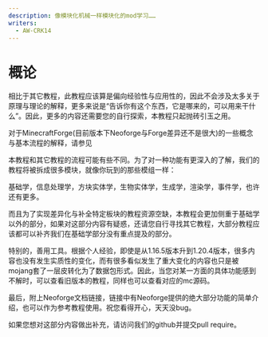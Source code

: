 ```yaml
---
description: 像模块化机械一样模块化的mod学习……
writers:
  - AW-CRK14
---
```

# 概论

相比于其它教程，此教程应该算是偏向经验性与应用性的，因此不会涉及太多关于原理与理论的解释，更多来说是“告诉你有这个东西，它是哪来的，可以用来干什么”。因此，更多的内容还需要您的自行探索，本教程只起抛砖引玉之用。

对于MinecraftForge(目前版本下Neoforge与Forge差异还不是很大)的一些概念与基本流程的解释，请参见

<ModernUrl icon="/icon/md.svg" title="导论 - Boson 1.16 Modding Tutorial" 
 url="https://boson.v2mcdev.com/introducation/intro.html"  />

本教程和其它教程的流程可能有些不同。为了对一种功能有更深入的了解，我们的教程将被拆成很多模块，就像你玩到的那些模组一样：

基础学，信息处理学，方块实体学，生物实体学，生成学，渲染学，事件学，也许还有更多。

而且为了实现差异化与补全特定板块的教程资源空缺，本教程会更加侧重于基础学以外的部分，如果对这部分内容有疑惑，还请您自行寻找其它教程，大部分教程应该都可以补齐我们在基础学部分没有重点提及的部分。

特别的，善用工具。根据个人经验，即使是从1.16.5版本升到1.20.4版本，很多内容也没有发生实质性的变化，而有很多看似发生了重大变化的内容也只是被mojang套了一层皮转化为了数据包形式。因此，当您对某一方面的具体功能感到不解时，可以查看旧版本的教程，同样也可以查看对应的mc源码。

最后，附上Neoforge文档链接，链接中有Neoforge提供的绝大部分功能的简单介绍，也可以作为参考教程使用。祝您看得开心，天天没bug。

如果您想对这部分内容做出补充，请访问我们的github并提交pull require。

<ModernUrl icon="/icon/neo.ico" title="Access Transformers | NeoForged docs"
url="https://docs.neoforged.net/docs/advanced/accesstransformers/"  />

